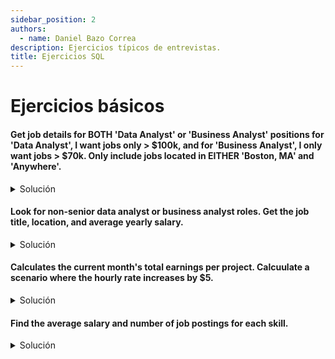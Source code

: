 ```yaml
---
sidebar_position: 2
authors:
  - name: Daniel Bazo Correa
description: Ejercicios típicos de entrevistas.
title: Ejercicios SQL
---
```


# Ejercicios básicos

#### Get job details for BOTH 'Data Analyst' or 'Business Analyst' positions for 'Data Analyst', I want jobs only > $100k, and for 'Business Analyst', I only want jobs > $70k. Only include jobs located in EITHER 'Boston, MA' and 'Anywhere'.

<details>

<summary>
Solución
</summary>

```sql
SELECT
    job_posting_fact.job_title_short,
    job_posting_fact.salary_year_avg,
    job_posting_fact.job_location
FROM
    job_posting_fact
WHERE
    job_location IN ('Boston, MA', 'Anywhere') AND
    (
        -- Utilizamos parentesis para encapsular condiciones una dentro de otra
        (job_title_short  = 'Data Analyst' AND salary_year_avg > 100000) OR
        (job_title_short = 'Business Analyst' AND salary_year_avg > 70000)
    )
```

</details>

#### Look for non-senior data analyst or business analyst roles. Get the job title, location, and average yearly salary.

<details>

<summary>
Solución
</summary>

```sql
SELECT
    job_posting_fact.job_title,
    job_posting_fact.job_location,
    job_posting_fact.salary_year_avg 
FROM
    job_posting_fact
WHERE
    job_title NOT LIKE '%Senior%' AND
    (job_title LIKE '%Data%' OR job_title LIKE '%Business%') AND
    job_title LIKE '%Analyst%'
```

</details>

#### Calculates the current month's total earnings per project. Calcuulate a scenario where the hourly rate increases by $5.

<details>

<summary>
Solución
</summary>

```sql
SELECT
    invoices_fact.project_id AS Project,
    SUM(invoices_fact.hours_spent * invoices_fact.hours_rate) AS Coste_original,
    SUM(invoices_fact.hours_spent * (invoices_fact.hours_rate + 5)) AS Coste_incremento 
FROM
    invoices_fact
GROUP BY
    Project
ORDER BY
    project_id
```

</details>

#### Find the average salary and number of job postings for each skill.

<details>
<summary>
Solución
</summary>

```sql
SELECT
    skills_dim.skills AS skill_name,
    COUNT(job_postings_fact.job_title) AS number_of_job_posting,
    AVG(job_postings_fact.salary_year_avg) AS average_salary_for_skill
FROM
    skills_dim
LEFT JOIN skills_job_dim ON skills_dim.skill_id = skills_job_dim.skill_id
LEFT JOIN job_postings_fact ON skills_job_dim.job_id = job_postings_Fact.job_id
GROUP BY
    skill_name
ORDER BY
    average_salary_for_skill DESC
```

</details>